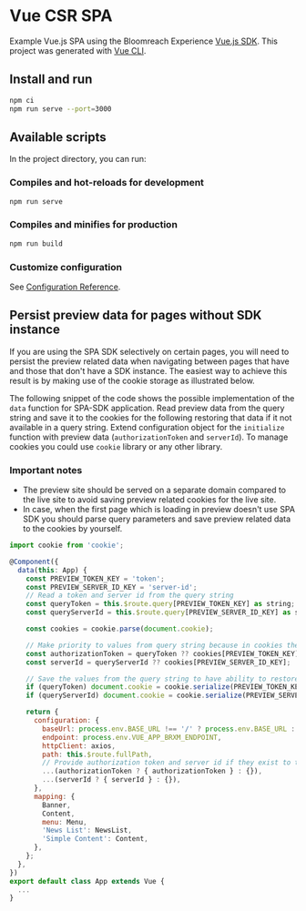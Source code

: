 # Vue CSR SPA
Example Vue.js SPA using the Bloomreach Experience [Vue.js SDK](https://www.npmjs.com/package/@bloomreach/vue-sdk).  This project was
generated with [Vue CLI](https://cli.vuejs.org/).

## Install and run
```bash
npm ci
npm run serve --port=3000
```

## Available scripts
In the project directory, you can run:

### Compiles and hot-reloads for development
```bash
npm run serve
```

### Compiles and minifies for production
```bash
npm run build
```

### Customize configuration
See [Configuration Reference](https://cli.vuejs.org/config/).

## Persist preview data for pages without SDK instance
If you are using the SPA SDK selectively on certain pages, you will need to persist the preview related data when navigating between pages that have and those that don't have a SDK instance. The easiest way to achieve this result is by making use of the cookie storage as illustrated below.

The following snippet of the code shows the possible implementation of the `data` function for SPA-SDK application. Read preview data from the query string and save it to the cookies for the following restoring that data if it not available in a query string. Extend configuration object for the `initialize` function with preview data (`authorizationToken` and `serverId`). To manage cookies you could use `cookie` library or any other library.

### Important notes
* The preview site should be served on a separate domain compared to the live site to avoid saving preview related cookies for the live site.
* In case, when the first page which is loading in preview doesn't use SPA SDK you should parse query parameters and save preview related data to the cookies by yourself.


```javascript
import cookie from 'cookie';

@Component({
  data(this: App) {
    const PREVIEW_TOKEN_KEY = 'token';
    const PREVIEW_SERVER_ID_KEY = 'server-id';
    // Read a token and server id from the query string
    const queryToken = this.$route.query[PREVIEW_TOKEN_KEY] as string;
    const queryServerId = this.$route.query[PREVIEW_SERVER_ID_KEY] as string;

    const cookies = cookie.parse(document.cookie);

    // Make priority to values from query string because in cookies they might be outdated.
    const authorizationToken = queryToken ?? cookies[PREVIEW_TOKEN_KEY];
    const serverId = queryServerId ?? cookies[PREVIEW_SERVER_ID_KEY];

    // Save the values from the query string to have ability to restore them when switch back from legacy page to the SPA-SDK rendered page.
    if (queryToken) document.cookie = cookie.serialize(PREVIEW_TOKEN_KEY, queryToken);
    if (queryServerId) document.cookie = cookie.serialize(PREVIEW_SERVER_ID_KEY, queryServerId);

    return {
      configuration: {
        baseUrl: process.env.BASE_URL !== '/' ? process.env.BASE_URL : '',
        endpoint: process.env.VUE_APP_BRXM_ENDPOINT,
        httpClient: axios,
        path: this.$route.fullPath,
        // Provide authorization token and server id if they exist to the SPA-SDK initialization method.
        ...(authorizationToken ? { authorizationToken } : {}),
        ...(serverId ? { serverId } : {}),
      },
      mapping: {
        Banner,
        Content,
        menu: Menu,
        'News List': NewsList,
        'Simple Content': Content,
      },
    };
  },
})
export default class App extends Vue {
  ...
}
```

